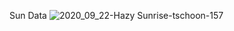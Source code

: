 Sun Data ![2020_09_22-Hazy Sunrise-tschoon-157](https://user-images.githubusercontent.com/111927530/190461515-823f2478-8690-4730-82e4-fdae63bc9e89.jpg)

